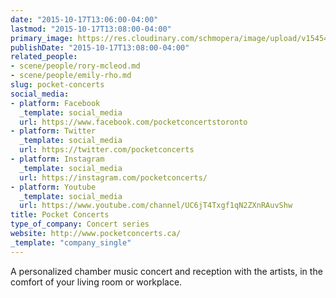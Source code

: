 ```yaml
---
date: "2015-10-17T13:06:00-04:00"
lastmod: "2015-10-17T13:08:00-04:00"
primary_image: https://res.cloudinary.com/schmopera/image/upload/v1545409169/media/webhook-uploads/1445101686447/PocketConcertsLogo.jpg.jpg
publishDate: "2015-10-17T13:08:00-04:00"
related_people:
- scene/people/rory-mcleod.md
- scene/people/emily-rho.md
slug: pocket-concerts
social_media:
- platform: Facebook
  _template: social_media
  url: https://www.facebook.com/pocketconcertstoronto
- platform: Twitter
  _template: social_media
  url: https://twitter.com/pocketconcerts
- platform: Instagram
  _template: social_media
  url: https://instagram.com/pocketconcerts/
- platform: Youtube
  _template: social_media
  url: https://www.youtube.com/channel/UC6jT4Txgf1qN2ZXnRAuvShw
title: Pocket Concerts
type_of_company: Concert series
website: http://www.pocketconcerts.ca/
_template: "company_single"
---
```


A personalized chamber music concert and reception with the artists, in the comfort of your living room or workplace. 
